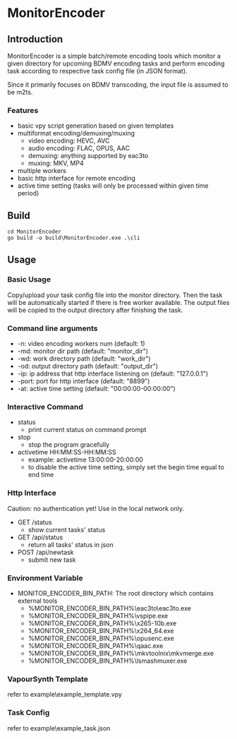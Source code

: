 # MonitorEncoder

## Introduction

MonitorEncoder is a simple batch/remote encoding tools which monitor a given directory for upcoming BDMV encoding tasks and perform encoding task according to respective task config file (in JSON format).

Since it primarily focuses on BDMV transcoding, the input file is assumed to be m2ts.

### Features

* basic vpy script generation based on given templates
* multiformat encoding/demuxing/muxing
    * video encoding: HEVC, AVC
    * audio encoding: FLAC, OPUS, AAC
    * demuxing: anything supported by eac3to
    * muxing: MKV, MP4
* multiple workers
* basic http interface for remote encoding
* active time setting (tasks will only be processed within given time period)

## Build

```
cd MonitorEncoder
go build -o build\MonitorEncoder.exe .\cli
```

## Usage

### Basic Usage

Copy/upload your task config file into the monitor directory. Then the task will be automatically started if there is free worker available. The output files will be copied to the output directory after finishing the task.

### Command line arguments

* -n: video encoding workers num (default: 1)
* -md: monitor dir path (default: "monitor_dir")
* -wd: work directory path (default: "work_dir")
* -od: output directory path (default: "output_dir")
* -ip: ip address that http interface listening on (default: "127.0.0.1")
* -port: port for http interface (default: "8899")
* -at: active time setting (default: "00:00:00-00:00:00")

### Interactive Command

* status
    * print current status on command prompt
* stop
    * stop the program gracefully
* activetime HH:MM:SS-HH:MM:SS
    * example: activetime 13:00:00-20:00:00
    * to disable the active time setting, simply set the begin time equal to end time

### Http Interface

Caution: no authentication yet! Use in the local network only.

* GET /status
    * show current tasks' status
* GET /api/status
    * return all tasks' status in json
* POST /api/newtask
    * submit new task

### Environment Variable

* MONITOR_ENCODER_BIN_PATH: The root directory which contains external tools
    * %MONITOR_ENCODER_BIN_PATH%\eac3to\eac3to.exe
    * %MONITOR_ENCODER_BIN_PATH%\vspipe.exe
    * %MONITOR_ENCODER_BIN_PATH%\x265-10b.exe
    * %MONITOR_ENCODER_BIN_PATH%\x264_64.exe
    * %MONITOR_ENCODER_BIN_PATH%\opusenc.exe
    * %MONITOR_ENCODER_BIN_PATH%\qaac.exe
    * %MONITOR_ENCODER_BIN_PATH%\mkvtoolnix\mkvmerge.exe
    * %MONITOR_ENCODER_BIN_PATH%\lsmashmuxer.exe

### VapourSynth Template

refer to example\example_template.vpy

### Task Config

refer to example\example_task.json

